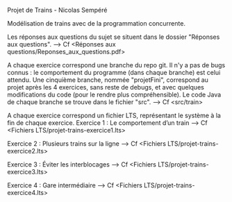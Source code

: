 Projet de Trains - Nicolas Sempéré

Modélisation de trains avec de la programmation concurrente.

Les réponses aux questions du sujet se situent dans le dossier "Réponses aux questions".
--> Cf <Réponses aux questions/Reponses_aux_questions.pdf>

A chaque exercice correspond une branche du repo git.
Il n'y a pas de bugs connus : le comportement du programme (dans chaque branche) est celui attendu.
Une cinquième branche, nommée "projetFini", correspond au projet après les 4 exercices, sans reste de debugs, et avec quelques modifications du code (pour le rendre plus compréhensible).
Le code Java de chaque branche se trouve dans le fichier "src".
--> Cf <src/train>

A chaque exercice correspond un fichier LTS, représentant le système à la fin de chaque exercice.
Exercice 1 : Le comportement d’un train
--> Cf <Fichiers LTS/projet-trains-exercice1.lts>

Exercice 2 : Plusieurs trains sur la ligne
--> Cf <Fichiers LTS/projet-trains-exercice2.lts>

Exercice 3 : Éviter les interblocages
--> Cf <Fichiers LTS/projet-trains-exercice3.lts>

Exercice 4 : Gare intermédiaire
--> Cf <Fichiers LTS/projet-trains-exercice4.lts>